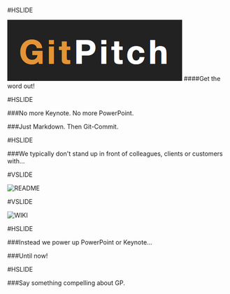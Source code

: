 #HSLIDE

![LOGO](assets/gp-logo.png)
####Get the word out!

#HSLIDE

###No more Keynote. No more PowerPoint.

###<span class="fragment" data-fragment-index="1">Just Markdown. Then Git-Commit.</li>

#HSLIDE

###We typically don't stand up in front of colleagues, clients or customers with...

#VSLIDE

![README](assets/readme.png)

#VSLIDE

![WIKI](assets/wiki.png)

#HSLIDE

###Instead we power up PowerPoint or Keynote...

###<span class="fragment" data-fragment-index="1">Until now!</li>

#HSLIDE

###Say something compelling about GP.

